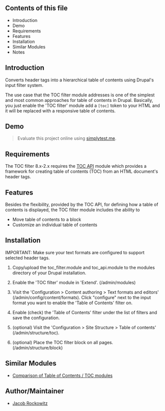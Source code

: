 
Contents of this file
---------------------

 * Introduction
 * Demo
 * Requirements
 * Features
 * Installation 
 * Similar Modules
 * Notes


Introduction
------------

Converts header tags into a hierarchical table of contents using Drupal's input
filter system.

The use case that the TOC filter module addresses is one of the simplest and 
most common  approaches for table of contents in Drupal. Basically, you just 
enable the 'TOC filter' module add a `[toc]` token to your HTML and it will be 
replaced with a responsive table of contents.


Demo
----

> Evaluate this project online using [simplytest.me](https://simplytest.me/project/toc_filter).


Requirements
------------

The TOC filter 8.x-2.x requires the [TOC API](https://www.drupal.org/project/toc_api) 
module which provides a framework for  creating table of contents (TOC) from an
HTML document's header tags.

 
Features
--------

Besides the flexibility, provided by the TOC API, for defining how a table of 
contents is displayed, the TOC filter module includes the ability to 

- Move table of contents to a block
- Customize an individual table of contents


Installation
------------

IMPORTANT:
Make sure your text formats are configured to support selected header tags.

1. Copy/upload the toc_filter.module and toc_api.module to the 
   modules directory of your Drupal installation.

2. Enable the 'TOC filter' module in 'Extend'. (/admin/modules)

3. Visit the 'Configuration > Content authoring > Text formats and editors'
   (/admin/config/content/formats). Click "configure" next to the input format 
   you want to enable the 'Table of Contents' filter on.

4. Enable (check) the 'Table of Contents' filter under the list of filters and save
   the configuration.

5. (optional) Visit the 'Configuration > Site Structure > Table of contents'
   (/admin/structure/toc). 

6. (optional) Place the TOC filter block on all pages.
   (/admin/structure/block)

     

Similar Modules
---------------

- [Comparison of Table of Contents / TOC modules](https://www.drupal.org/node/2278811)


Author/Maintainer
-----------------

- [Jacob Rockowitz](http://drupal.org/user/371407)
